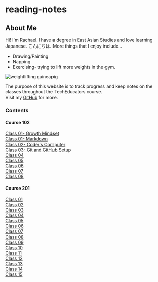 # reading-notes

## About Me  

Hi! I'm Rachael. I have a degree in East Asian Studies and love learning Japanese. こんにちは. More things that I enjoy include...  

- Drawing/Painting
- Napping
- Exercising- trying to lift more weights in the gym.

![weightlifting guineapig](https://www.funnyjunksite.com/pictures/funnypics/sport/weight_lifting/funny_weight_lifting_picture_11.jpg)

The purpose of this website is to track progress and keep notes on the classes throughout the TechEducators course.  
Visit my [GitHub](https://github.com/RachaelH25?tab=repositories) for more.  

### Contents  

#### Course 102  

[Class 01- Growth Mindset](https://github.com/RachaelH25/reading-notes/blob/main/code-102/class-01.md)  
[Class 01- Markdown](https://github.com/RachaelH25/reading-notes/blob/main/code-102/class-01-markdown.md)  
[Class 02- Coder's Computer](https://github.com/RachaelH25/reading-notes/blob/main/code-102/class-02.md)  
[Class 03- Git and GitHub Setup](https://github.com/RachaelH25/reading-notes/blob/main/code-102/class-03.md)  
[Class 04](https://github.com/RachaelH25/reading-notes/blob/main/code-102/class-04.md)  
[Class 05](https://github.com/RachaelH25/reading-notes/blob/main/code-102/class-05.md)  
[Class 06](https://github.com/RachaelH25/reading-notes/blob/main/code-102/class-06.md)  
[Class 07](https://github.com/RachaelH25/reading-notes/blob/main/code-102/class-07.md)  
[Class 08](https://github.com/RachaelH25/reading-notes/blob/main/code-102/class-08.md)  
  
#### Course 201  

[Class 01](https://github.com/RachaelH25/reading-notes/blob/main/code-201/201-class-01.md)  
[Class 02](https://github.com/RachaelH25/reading-notes/blob/main/code-201/201-class-02.md)  
[Class 03](https://github.com/RachaelH25/reading-notes/blob/main/code-201/201-class-03.md)  
[Class 04](https://github.com/RachaelH25/reading-notes/blob/main/code-201/201-class-04.md)  
[Class 05](https://github.com/RachaelH25/reading-notes/blob/main/code-201/201-class-05.md)  
[Class 06](https://github.com/RachaelH25/reading-notes/blob/main/code-201/201-class-06.md)  
[Class 07](https://github.com/RachaelH25/reading-notes/blob/main/code-201/201-class-07.md)  
[Class 08](https://github.com/RachaelH25/reading-notes/blob/main/code-201/201-class-08.md)  
[Class 09](https://github.com/RachaelH25/reading-notes/blob/main/code-201/201-class-09.md)  
[Class 10](https://github.com/RachaelH25/reading-notes/blob/main/code-201/201-class-10.md)  
[Class 11](https://github.com/RachaelH25/reading-notes/blob/main/code-201/201-class-11.md)  
[Class 12](https://github.com/RachaelH25/reading-notes/blob/main/code-201/201-class-12.md)  
[Class 13](https://github.com/RachaelH25/reading-notes/blob/main/code-201/201-class-13.md)  
[Class 14](https://github.com/RachaelH25/reading-notes/blob/main/code-201/201-class-14.md)  
[Class 15](https://github.com/RachaelH25/reading-notes/blob/main/code-201/201-class-15.md)  
